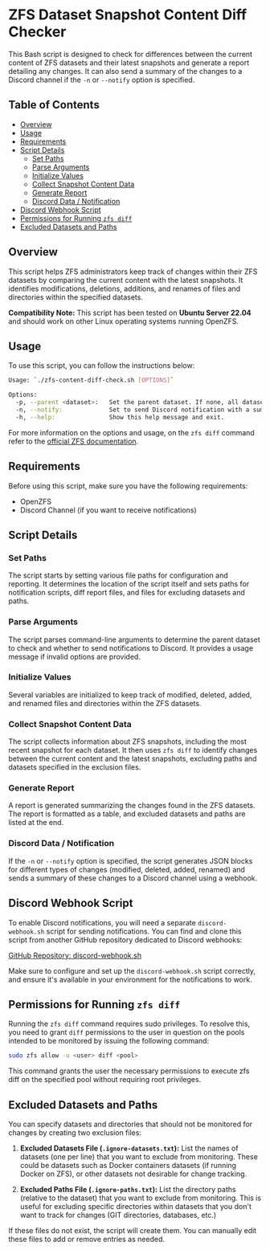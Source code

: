 # ZFS Dataset Snapshot Content Diff Checker

This Bash script is designed to check for differences between the current content of ZFS datasets and their latest snapshots and generate a report detailing any changes. It can also send a summary of the changes to a Discord channel if the `-n` or `--notify` option is specified.

## Table of Contents

- [Overview](#overview)
- [Usage](#usage)
- [Requirements](#requirements)
- [Script Details](#script-details)
  - [Set Paths](#set-paths)
  - [Parse Arguments](#parse-arguments)
  - [Initialize Values](#initialize-values)
  - [Collect Snapshot Content Data](#collect-snapshot-content-data)
  - [Generate Report](#generate-report)
  - [Discord Data / Notification](#discord-data--notification)
- [Discord Webhook Script](#discord-webhook-script)
- [Permissions for Running `zfs diff`](#permissions-for-running-zfs-diff)
- [Excluded Datasets and Paths](#excluded-datasets-and-paths)


## Overview

This script helps ZFS administrators keep track of changes within their ZFS datasets by comparing the current content with the latest snapshots. It identifies modifications, deletions, additions, and renames of files and directories within the specified datasets.

**Compatibility Note:** This script has been tested on **Ubuntu Server 22.04** and should work on other Linux operating systems running OpenZFS.

## Usage

To use this script, you can follow the instructions below:

```bash
Usage: `./zfs-content-diff-check.sh [OPTIONS]`

Options:
  -p, --parent <dataset>:   Set the parent dataset. If none, all datasets will be checked.
  -n, --notify:             Set to send Discord notification with a summary.
  -h, --help:               Show this help message and exit.
```

For more information on the options and usage, on the `zfs diff` command refer to the [official ZFS documentation](https://openzfs.github.io/openzfs-docs/man/master/8/zfs-diff.8.html).

## Requirements

Before using this script, make sure you have the following requirements:

- OpenZFS
- Discord Channel (if you want to receive notifications)

## Script Details

### Set Paths

The script starts by setting various file paths for configuration and reporting. It determines the location of the script itself and sets paths for notification scripts, diff report files, and files for excluding datasets and paths.

### Parse Arguments

The script parses command-line arguments to determine the parent dataset to check and whether to send notifications to Discord. It provides a usage message if invalid options are provided.

### Initialize Values

Several variables are initialized to keep track of modified, deleted, added, and renamed files and directories within the ZFS datasets.

### Collect Snapshot Content Data

The script collects information about ZFS snapshots, including the most recent snapshot for each dataset. It then uses `zfs diff` to identify changes between the current content and the latest snapshots, excluding paths and datasets specified in the exclusion files.

### Generate Report

A report is generated summarizing the changes found in the ZFS datasets. The report is formatted as a table, and excluded datasets and paths are listed at the end.

### Discord Data / Notification

If the `-n` or `--notify` option is specified, the script generates JSON blocks for different types of changes (modified, deleted, added, renamed) and sends a summary of these changes to a Discord channel using a webhook.

## Discord Webhook Script

To enable Discord notifications, you will need a separate `discord-webhook.sh` script for sending notifications. You can find and clone this script from another GitHub repository dedicated to Discord webhooks:

[GitHub Repository: discord-webhook.sh](https://github.com/your-discord-webhook-repo)

Make sure to configure and set up the `discord-webhook.sh` script correctly, and ensure it's available in your environment for the notifications to work.

## Permissions for Running `zfs diff`

Running the `zfs diff` command requires sudo privileges. To resolve this, you need to grant `diff` permissions to the user in question on the pools intended to be monitored by issuing the following command:

```bash
sudo zfs allow -u <user> diff <pool>
```

This command grants the user the necessary permissions to execute zfs diff on the specified pool without requiring root privileges.

## Excluded Datasets and Paths

You can specify datasets and directories that should not be monitored for changes by creating two exclusion files:

1. **Excluded Datasets File (`.ignore-datasets.txt`):** List the names of datasets (one per line) that you want to exclude from monitoring. These could be datasets such as Docker containers datasets (if running Docker on ZFS), or other datasets not desirable for change tracking.

2. **Excluded Paths File (`.ignore-paths.txt`):** List the directory paths (relative to the dataset) that you want to exclude from monitoring. This is useful for excluding specific directories within datasets that you don't want to track for changes (GIT directories, databases, etc.)

If these files do not exist, the script will create them. You can manually edit these files to add or remove entries as needed.